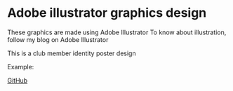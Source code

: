 # Adobe illustrator graphics design
 These graphics are made using Adobe Illustrator  To know about illustration, follow my blog on Adobe Illustrator


This is a club member identity poster design

Example:

[GitHub](https://github.com/Rayhan1996/Adobe-illustrator-graphics-design/blob/main/cultural%20club%20poster/habibur%20rahman.png)